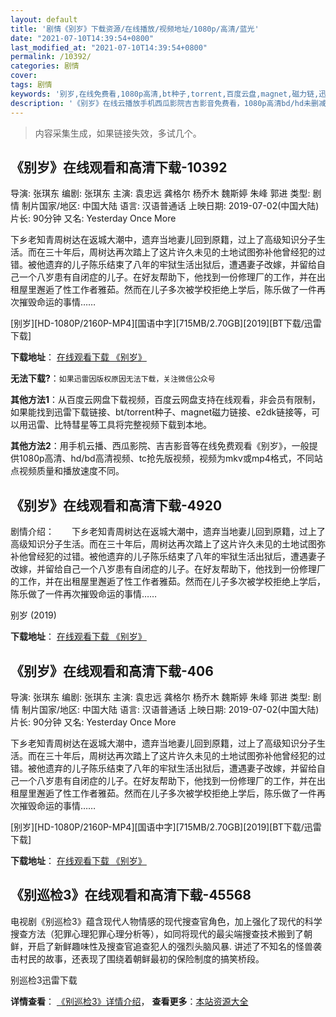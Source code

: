```yaml
---
layout: default
title: '剧情《别岁》下载资源/在线播放/视频地址/1080p/高清/蓝光'
date: "2021-07-10T14:39:54+0800"
last_modified_at: "2021-07-10T14:39:54+0800"
permalink: /10392/
categories: 剧情
cover:
tags: 剧情
keywords: '别岁,在线免费看,1080p高清,bt种子,torrent,百度云盘,magnet,磁力链,迅雷下载资源'
description: '《别岁》在线云播放手机西瓜影院吉吉影音免费看，1080p高清bd/hd未删减完整版和tc抢先枪版，mkv/mp4格式，附带bt/torrent种子、magnet/磁力链、百度云盘、网盘资源迅雷下载链接'
---
```


>内容采集生成，如果链接失效，多试几个。


## 《别岁》在线观看和高清下载-10392

导演: 张琪东 编剧: 张琪东 主演: 袁忠远 龚格尔 杨乔木 魏斯婷 朱峰 郭进 类型: 剧情 制片国家/地区: 中国大陆 语言: 汉语普通话 上映日期: 2019-07-02(中国大陆) 片长: 90分钟 又名: Yesterday Once More

下乡老知青周树达在返城大潮中，遗弃当地妻儿回到原籍，过上了高级知识分子生活。而在三十年后，周树达再次踏上了这片许久未见的土地试图弥补他曾经犯的过错。被他遗弃的儿子陈乐结束了八年的牢狱生活出狱后，遭遇妻子改嫁，并留给自己一个八岁患有自闭症的儿子。在好友帮助下，他找到一份修理厂的工作，并在出租屋里邂逅了性工作者雅茹。然而在儿子多次被学校拒绝上学后，陈乐做了一件再次摧毁命运的事情……


[别岁][HD-1080P/2160P-MP4][国语中字][715MB/2.70GB][2019][BT下载/迅雷下载]

**下载地址**： [在线观看下载 《别岁》](https://www.btdx8.com/torrent/bs_2019.html) 


**无法下载?**：`如果迅雷因版权原因无法下载，关注微信公众号 `

**其他方法1**：从百度云网盘下载视频，百度云网盘支持在线观看，非会员有限制，如果能找到迅雷下载链接、bt/torrent种子、magnet磁力链接、e2dk链接等，可以用迅雷、比特彗星等工具将完整视频下载到本地。

**其他方法2**：用手机云播、西瓜影院、吉吉影音等在线免费观看《别岁》，一般提供1080p高清、hd/bd高清视频、tc抢先版视频，视频为mkv或mp4格式，不同站点视频质量和播放速度不同。


## 《别岁》在线观看和高清下载-4920

剧情介绍：　　下乡老知青周树达在返城大潮中，遗弃当地妻儿回到原籍，过上了高级知识分子生活。而在三十年后，周树达再次踏上了这片许久未见的土地试图弥补他曾经犯的过错。被他遗弃的儿子陈乐结束了八年的牢狱生活出狱后，遭遇妻子改嫁，并留给自己一个八岁患有自闭症的儿子。在好友帮助下，他找到一份修理厂的工作，并在出租屋里邂逅了性工作者雅茹。然而在儿子多次被学校拒绝上学后，陈乐做了一件再次摧毁命运的事情……


别岁 (2019)

**下载地址**： [在线观看下载 《别岁》](https://www.btbtdy.me/btdy/dy16984.html) 


## 《别岁》在线观看和高清下载-406

导演: 张琪东 编剧: 张琪东 主演: 袁忠远 龚格尔 杨乔木 魏斯婷 朱峰 郭进 类型: 剧情 制片国家/地区: 中国大陆 语言: 汉语普通话 上映日期: 2019-07-02(中国大陆) 片长: 90分钟 又名: Yesterday Once More

下乡老知青周树达在返城大潮中，遗弃当地妻儿回到原籍，过上了高级知识分子生活。而在三十年后，周树达再次踏上了这片许久未见的土地试图弥补他曾经犯的过错。被他遗弃的儿子陈乐结束了八年的牢狱生活出狱后，遭遇妻子改嫁，并留给自己一个八岁患有自闭症的儿子。在好友帮助下，他找到一份修理厂的工作，并在出租屋里邂逅了性工作者雅茹。然而在儿子多次被学校拒绝上学后，陈乐做了一件再次摧毁命运的事情……


[别岁][HD-1080P/2160P-MP4][国语中字][715MB/2.70GB][2019][BT下载/迅雷下载]

**下载地址**： [在线观看下载 《别岁》](https://www.btdx8.com/torrent/bs_2019.html) 


## 《别巡检3》在线观看和高清下载-45568

电视剧《别巡检3》蕴含现代人物情感的现代搜查官角色，加上强化了现代的科学搜查方法（犯罪心理犯罪心理分析等），如同将现代的最尖端搜查技术搬到了朝鲜，开启了新鲜趣味性及搜查官追查犯人的强烈头脑风暴. 讲述了不知名的怪兽袭击村民的故事，还表现了围绕着朝鲜最初的保险制度的搞笑桥段。


别巡检3迅雷下载

**详情查看**： [《别巡检3》详情介绍](/movie/45568/)， **查看更多**：[本站资源大全](/movie/t/all/)

